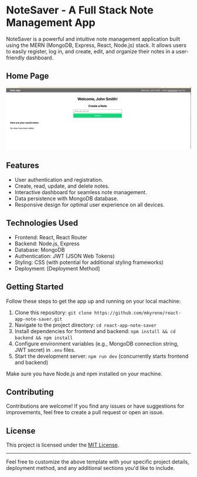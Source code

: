 # NoteSaver - A Full Stack Note Management App

NoteSaver is a powerful and intuitive note management application built using the MERN (MongoDB, Express, React, Node.js) stack. It allows users to easily register, log in, and create, edit, and organize their notes in a user-friendly dashboard.
## Home Page
![Alt Text](./assets/landing_page.png)


## Features

- User authentication and registration.
- Create, read, update, and delete notes.
- Interactive dashboard for seamless note management.
- Data persistence with MongoDB database.
- Responsive design for optimal user experience on all devices.

## Technologies Used

- Frontend: React, React Router
- Backend: Node.js, Express
- Database: MongoDB
- Authentication: JWT (JSON Web Tokens)
- Styling: CSS (with potential for additional styling frameworks)
- Deployment: [Deployment Method]

## Getting Started

Follow these steps to get the app up and running on your local machine:

1. Clone this repository: `git clone https://github.com/mkyrene/react-app-note-saver.git`
2. Navigate to the project directory: `cd react-app-note-saver`
3. Install dependencies for frontend and backend: `npm install && cd backend && npm install`
4. Configure environment variables (e.g., MongoDB connection string, JWT secret) in `.env` files.
5. Start the development server: `npm run dev` (concurrently starts frontend and backend)

Make sure you have Node.js and npm installed on your machine.

## Contributing

Contributions are welcome! If you find any issues or have suggestions for improvements, feel free to create a pull request or open an issue.

## License

This project is licensed under the [MIT License](LICENSE).

---

Feel free to customize the above template with your specific project details, deployment method, and any additional sections you'd like to include.
